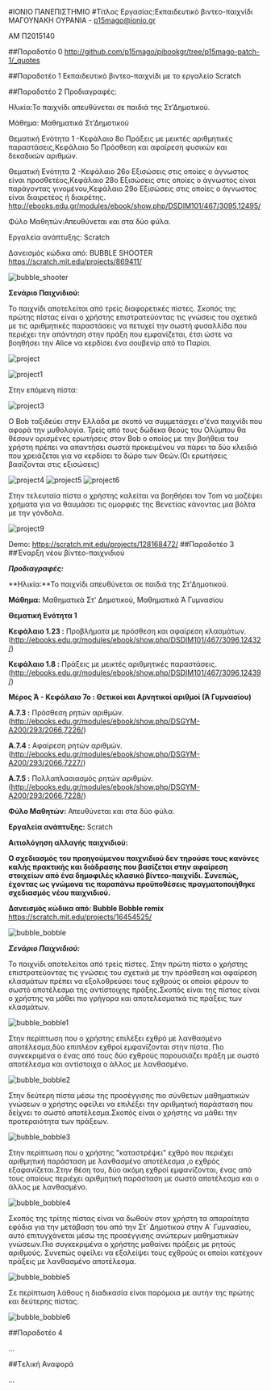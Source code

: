 ﻿#ΙΟΝΙΟ ΠΑΝΕΠΙΣΤΗΜΙΟ
#Τίτλος Εργασίας:Εκπαιδευτικό βιντεο-παιχνίδι
ΜΑΓΟΥΝΑΚΗ ΟΥΡΑΝΙΑ - p15mago@ionio.gr

ΑΜ Π2015140

##Παραδοτέο 0
http://github.com/p15mago/pibookgr/tree/p15mago-patch-1/_quotes

##Παραδοτέο 1
Εκπαιδευτικό βιντεο-παιχνίδι με το εργαλείο  Scratch


##Παραδοτέο 2
 Προδιαγραφές:
  
  Hλικία:Το παιχνίδι απευθύνεται σε παιδιά της Στ'Δημοτικού.
  
  Μάθημα: Μαθηματικά Στ'Δημοτικού
  
  Θεματική Ενότητα 1 -Κεφάλαιο 8ο Πράξεις με μεικτές αριθμητικές παραστάσεις,Κεφάλαιο 5ο Πρόσθεση και αφαίρεση φυσικών και δεκαδικών αριθμών.
  
  Θεματική Ενότητα 2 -Κεφάλαιο 26ο Εξισώσεις στις οποίες ο άγνωστος είναι προσθετέος,Κεφάλαιο 28ο Εξισώσεις στις οποίες ο άγνωστος είναι παράγοντας γινομένου,Κεφάλαιο 29ο Εξισώσεις στις οποίες ο άγνωστος είναι διαιρετέος ή διαιρέτης.
  http://ebooks.edu.gr/modules/ebook/show.php/DSDIM101/467/3095,12495/
  
  Φύλο Μαθητών:Απευθύνεται και στα δύο φύλα.

 
 Εργαλεία ανάπτυξης: Scratch
 
 Δανεισμός κώδικα από:  BUBBLE SHOOTER https://scratch.mit.edu/projects/869411/
 
 
 ![bubble_shooter](bubble_shooter.png)
 
 **Σενάριο Παιχνιδιού:** 
 
 Το παιχνίδι αποτελείται από τρείς διαφορετικές πίστες.
 Σκοπός της πρώτης πίστας είναι ο χρήστης επιστρατεύοντας τις γνώσεις του σχετικά με τις αριθμητικές παραστάσεις να πετυχεί την σωστή φυσαλλίδα που περιέχει την απάντηση στην πράξη που εμφανίζεται, έτσι ώστε να βοηθήσει την Alice να κερδίσει ένα σουβενίρ από το Παρίσι.
 
 
 ![project](project.jpg)
 
 ![project1](project1.png)

Στην επόμενη πίστα: 

 ![project3](project3.png)

Ο Bob ταξιδεύει στην Ελλάδα με σκοπό να συμμετάσχει σ'ένα παιχνίδι που αφορά την μυθολογία. Τρείς από τους δώδεκα θεούς του Ολύμπου θα θέσουν ορισμένες ερωτήσεις στον Bob ο οποίος με την βοήθεια του χρήστη πρέπει να απαντήσει σωστά προκειμένου να πάρει τα δύο κλειδιά που χρειάζεται για να κερδίσει το δώρο των Θεών.(Οι ερωτήσεις βασίζονται στις εξισώσεις)

![project4](project4.jpg)
![project5](project5.png)
![project6](project6.png) 

Στην τελευταία πίστα ο χρήστης καλείται να βοηθήσει τον Tom να μαζέψει χρήματα για να θαυμάσει τις ομορφιές της Βενετίας κάνοντας μια βόλτα με την γόνδολα.

![project9](project9.jpg)

Demo: https://scratch.mit.edu/projects/128168472/
##Παραδοτέο 3
##Έναρξη νέου βίντεο-παιχνιδιού
 
 ***Προδιαγραφές:***
 
 **Hλικία:**Το παιχνίδι απευθύνεται σε παιδιά της Στ'Δημοτικού.


 **Μάθημα:** Μαθηματικά Στ' Δημοτικού, Μαθηματικά Ά Γυμνασίου
 
 **Θεματική Ενότητα 1**

**Κεφάλαιο 1.23 :** Προβλήματα με πρόσθεση και αφαίρεση κλασμάτων. (http://ebooks.edu.gr/modules/ebook/show.php/DSDIM101/467/3096,12432/)

**Κεφάλαιο 1.8 :** Πράξεις με μεικτές αριθμητικές παραστάσεις. (http://ebooks.edu.gr/modules/ebook/show.php/DSDIM101/467/3096,12439/)

**Μέρος Ά - Κεφάλαιο 7ο : Θετικοί και Αρνητικοί αριθμοί (Ά Γυμνασίου)**


**Α.7.3 :** Πρόσθεση ρητών αριθμών. (http://ebooks.edu.gr/modules/ebook/show.php/DSGYM-A200/293/2066,7226/)

**Α.7.4 :** Αφαίρεση ρητών αριθμών. (http://ebooks.edu.gr/modules/ebook/show.php/DSGYM-A200/293/2066,7227/)

**Α.7.5 :** Πολλαπλασιασμός ρητών αριθμών. (http://ebooks.edu.gr/modules/ebook/show.php/DSGYM-A200/293/2066,7228/)

**Φύλο Μαθητών:** Απευθύνεται και στα δύο φύλα.

 
**Εργαλεία ανάπτυξης:** Scratch



**Αιτιολόγηση αλλαγής παιχνιδιού:**

**Ο σχεδιασμός του προηγούμενου παιχνιδιού δεν τηρούσε τους κανόνες καλής πρακτικής και διάδρασης που βασίζεται στην αφαίρεση στοιχείων από ένα δημοφιλές κλασικό βίντεο-παιχνίδι. Συνεπώς, έχοντας ως γνώμονα τις παραπάνω προϋποθέσεις πραγματοποιήθηκε σχεδιασμός νέου παιχνιδιού.**

**Δανεισμός κώδικα από: Bubble Bobble remix** https://scratch.mit.edu/projects/16454525/

![bubble_bobble](bubble_bobble.png)

***Σενάριο Παιχνιδιού:***

Το παιχνίδι αποτελείται από τρείς πίστες. Στην πρώτη πίστα ο χρήστης επιστρατεύοντας τις γνώσεις του σχετικά με την πρόσθεση και αφαίρεση κλασμάτων πρέπει να εξολοθρεύσει τους εχθρούς οι οποίοι φέρουν το σωστό αποτέλεσμα της αντίστοιχης πράξης.Σκοπός είναι της πίστας είναι ο χρήστης να μάθει πιο γρήγορα και αποτελεσματκά τις πράξεις των κλασμάτων.

![bubble_bobble1](bubble_bobble1.png)

Στην  περίπτωση που ο χρήστης επιλέξει εχθρό με λανθασμένο αποτέλεσμα,δύο επιπλέον εχθροί εμφανίζονται στην πίστα. Πιο συγκεκριμένα ο ένας από τους δύο εχθρούς παρουσιάζει πράξη με σωστό αποτέλεσμα και αντίστοιχα ο άλλος με λανθασμένο.

![bubble_bobble2](bubble_bobble2.png)

Στην δεύτερη πίστα μέσω της προσέγγισης πιο σύνθετων μαθηματικών γνώσεων ο χρήστης οφείλει να επιλέξει την αριθμητική παράσταση που δείχνει το σωστό αποτέλεσμα.Σκοπός είναι ο χρήστης να μάθει την προτεραιότητα των πράξεων.

![bubble_bobble3](bubble_bobble3.png)


Στην περίπτωση που ο χρήστης "καταστρέψει" εχθρό που περιέχει αριθμητική παράσταση με λανθασμένο αποτέλεσμα ,ο εχθρός εξαφανίζεται.Στην θέση του, δύο ακόμη εχθροί εμφανίζονται, ένας από τους οποίους περιέχει αριθμητική παράσταση με σωστό αποτέλεσμα και ο άλλος με λανθασμένο.

![bubble_bobble4](bubble_bobble4.png)


Σκοπός της τρίτης πίστας είναι να δωθούν στον χρήστη τα απαραίτητα εφόδια για την μετάβαση του από την Στ΄ Δημοτικού στην Α΄ Γυμνασίου, αυτό επιτυγχάνεται μέσω της προσέγγισης ανώτερων μαθηματικών γνώσεων.Πιο συγκεκριμένα ο χρήστης μαθαίνει πράξεις με ρητούς αριθμούς. Συνεπώς οφείλει να εξαλείψει τους εχθρούς οι οποίοι κατέχουν πράξεις με λανθασμένο αποτέλεσμα.

![bubble_bobble5](bubble_bobble5.png)

Σε περίπτωση λάθους η διαδικασία είναι παρόμοια με αυτήν της πρώτης και δεύτερης πίστας.

![bubble_bobble6](bubble_bobble6.png)


##Παραδοτέο 4

...

##Tελική Αναφορά

...
